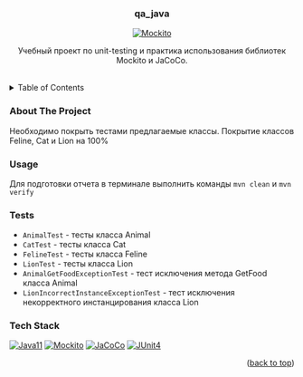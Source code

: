 <!-- PROJECT LOGO -->
<a name="readme-top"></a>
<div align="center">
    <h3 align="center">qa_java</h3>
    <a href="http://site.mockito.org">
<!--<img src="https://raw.githubusercontent.com/mockito/mockito/master/src/javadoc/org/mockito/logo.png"-->
<img src="https://github.com/mockito/mockito/raw/release/2.x/src/javadoc/org/mockito/logo.png"
     srcset="https://raw.githubusercontent.com/mockito/mockito/master/src/javadoc/org/mockito/logo@2x.png 2x"
     alt="Mockito" />
    </a>
    <p align="center">
        Учебный проект по unit-testing и практика использования библиотек Mockito и JaCoCo.
        <br/>
        <br/>
    </p>
</div>

<!-- TABLE OF CONTENTS -->
<details>
  <summary>Table of Contents</summary>
  <ol>
    <li><a href="#about-the-project">About The Project</a></li>
    <li><a href="#usage">Usage</a></li>
    <li><a href="#tests">Tests</a></li>
    <li><a href="#tech-stack">Tech Stack</a></li>
  </ol>
</details>

### About The Project

Необходимо покрыть тестами предлагаемые классы. Покрытие классов Feline, Cat и Lion на 100%

### Usage

Для подготовки отчета в терминале выполнить команды `mvn clean` и `mvn verify`

### Tests
* `AnimalTest` - тесты класса Animal
* `CatTest` - тесты класса Cat
* `FelineTest` - тесты класса Feline
* `LionTest` - тесты класса Lion
* `AnimalGetFoodExceptionTest` - тест исключения метода GetFood класса Animal
* `LionIncorrectInstanceExceptionTest` - тест исключения некорректного инстанцирования класса Lion

### Tech Stack

[![Java11][java]][javadoc-url]
[![Mockito][mockito]][mockito-url]
[![JaCoCo][jacoco]][jacoco-url]
[![JUnit4][junit]][junit-url]

<p align="right">(<a href="#readme-top">back to top</a>)</p>

<!-- MARKDOWN LINKS & IMAGES -->
<!-- https://www.markdownguide.org/basic-syntax/#reference-style-links -->
[javadoc-url]: https://docs.oracle.com/en/java/javase/11/docs/api/index.html
[java]: https://img.shields.io/badge/Java_11-FF2D20?style=for-the-badge&logo=openjdk&logoColor=white
[mockito-url]: https://javadoc.io/static/org.mockito/mockito-core/4.6.1/index.html
[mockito]: https://img.shields.io/badge/Mockito_5.2-78A540?style=for-the-badge&logoColor=white
[jacoco-url]: https://www.eclemma.org/jacoco/
[jacoco]: https://img.shields.io/badge/jacoco-860A00?style=for-the-badge
[junit-url]: https://junit.org/junit4/
[junit]: https://img.shields.io/badge/JUnit_4-20232A?style=for-the-badge
